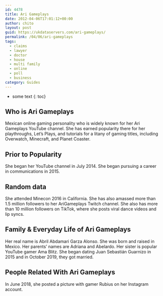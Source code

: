 ```yaml
---
id: 4478
title: Ari Gameplays
date: 2012-04-06T17:01:12+00:00
author: chito
layout: post
guid: https://ukdataservers.com/ari-gameplays/
permalink: /04/06/ari-gameplays
tags:
  - claims
  - lawyer
  - doctor
  - house
  - multi family
  - online
  - poll
  - business
category: Guides
---
```


* some text
{: toc}
          
          
## Who is  Ari Gameplays
                  
                  
                  
Mexican online gaming personality who is widely known for her Ari Gameplays YouTube channel. She has earned popularity there for her playthroughs, Let&#8217;s Plays, and tutorials for a litany of gaming titles, including Overwatch, Minecraft, and Planet Coaster.  
                  
                
                
                
## Prior to Popularity 
                  
                  
                  
She began her YouTube channel in July 2014. She began pursuing a career in communications in 2015.
                  
                
                
                
## Random data 
                  
                  
                  
She attended Minecon 2016 in California. She has also amassed more than 1.5 million followers to her AriGameplays Twitch channel. She also has more than 10 million followers on TikTok, where she posts viral dance videos and lip syncs. 
                  
                
                
                
## Family & Everyday Life of Ari Gameplays
                  
                  
                  
Her real name is Abril Abdamari Garza Alonso. She was born and raised in Mexico. Her parents&#8217; names are Adriana and Abelardo. Her sister is popular YouTube gamer Ama Blitz. She began dating Juan Sebastián Guarnizo in 2015 and in October 2019, they got married.
                  
                
                
                
## People Related With  Ari Gameplays
                  
                  
                  
In June 2018, she posted a picture with gamer Rubius on her Instagram account. 
                  
                
              
            
          
          
          
    
    
  
